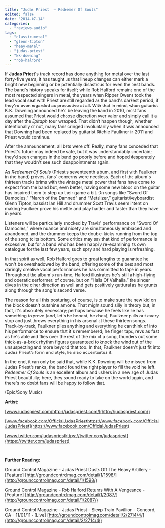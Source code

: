 ```yaml
---
title: "Judas Priest  – Redeemer Of Souls"
edited: false
date: "2014-07-14"
categories:
  - "reviews-audio"
tags:
  - "classic-metal"
  - "glenn-tipton"
  - "heay-metal"
  - "judas-priest"
  - "kk-downing"
  - "rob-halford"
---
```


If **Judas Priest**'s track record has done anything for metal over the last forty-five years, it has taught us that lineup changes can either mark a bright new beginning or be potentially disastrous for even the best bands. The band's history speaks for itself; while Rob Halford remains one of the most respected singers in metal, the years when Ripper Owens took the lead vocal seat with Priest are still regarded as the band's darkest period, if they're even regarded as productive at all. With that in mind, when guitarist K.K. Downing announced he'd be leaving the band in 2010, most fans assumed that Priest would choose discretion over valor and simply call it a day after the _Epitaph_ tour wrapped. That didn't happen though; whether intentionally or not, many fans cringed involuntarily when it was announced that Downing had been replaced by guitarist Ritchie Faulkner in 2011 and Priest would continue.

After the announcement, all bets were off. Really, many fans conceded that Priest's future may indeed be safe, but it was understandably uncertain; they'd seen changes in the band go poorly before and hoped desperately that they wouldn't see such disappointments again.

As _Redeemer Of Souls_ (Priest's seventeenth album, and first with Faulkner in the band) proves, fans' concerns were needless. Each of the album's thirteen tracks brims with the vintage metal power that fans have come to expect from the band but, even better, having some new blood on the guitar has inspired them to step up their game a bit. On songs like “Sword Of Damocles,” “March of the Damned” and “Metalizer,” guitarist/keyboardist Glenn Tipton, bassist Ian Hill and drummer Scott Travis seem intent on making Faulkner prove his mettle and play harder and faster than they have in years.

Listeners will be particularly shocked by Travis' performance on “Sword Of Damocles,” where nuance and nicety are simultaneously embraced and abandoned, and the drummer keeps the double-kicks running from the top of the song to its bottom. Some critics may say that kind of performance is excessive, but for a band who has been happily re-examining its own catalogue for the last few years, such spry and hard playing is refreshing.

In that spirit as well, Rob Halford goes to great lengths to guarantee he won't be overshadowed by the band, offering some of the best and most daringly creative vocal performances he has committed to tape in years. Throughout the album's run-time, Halford illustrates he's still a high-flying and operatic performer, of course, but on “Halls Of Valhalla,” the singer dives in the other direction as well and gets positively guttural as he grunts along through the song's second verse.

The reason for all this posturing, of course, is to make sure the new kid on the block doesn't outshine anyone. That might sound silly in theory but, in fact, it's absolutely necessary; perhaps because he feels like he has something to prove (and, let's be honest, he does), Faulkner pulls out every stop and just throws everything in his arsenal at these thirteen songs. Track-by-track, Faulkner piles anything and everything he can think of into his performance to ensure that it's remembered; he finger taps, revs as fast as he's able and flies over the rest of the mix of a song, thunders out some thick-as-a-brick rhythm figures guaranteed to knock the wind out of the unsuspecting and more beyond that too. In that, Faulkner doesn't just fit into Judas Priest's form and style, he also accentuates it.

In the end, it can only be said that, while K.K. Downing will be missed from Judas Priest's ranks, the band found the right player to fill the void he left. _Redeemer Of Souls_ is an excellent album and ushers in a new age of Judas Priest beautifully; here, they sound ready to take on the world again, and there's no doubt fans will be happy to follow that.

(Epic/Sony Music)

**Artist:**

[www.judaspriest.com/http://judaspriest.com/](http://judaspriest.com/)

[www.facebook.com/OfficialJudasPriesthttps://www.facebook.com/OfficialJudasPriest](https://www.facebook.com/OfficialJudasPriest)

[www.twitter.com/judaspriesthttps://twitter.com/judaspriest](https://twitter.com/judaspriest)

 

**Further Reading:**

Ground Control Magazine - Judas Priest Dusts Off The Heavy Artillery - \[Feature\] [http://groundcontrolmag.com/detail/1/1598/](http://groundcontrolmag.com/detail/1/1598/)

Ground Control Magazine - Rob Halford Returns With A Vengeance - \[Feature\] [http://groundcontrolmag.com/detail/1/2087/](http://groundcontrolmag.com/detail/1/2087/)

Ground Control Magazine - Judas Priest - Sleep Train Pavillion - Concord, CA - 11/01/11 - \[Live\] [http://groundcontrolmag.com/detail/2/2714/4/](http://groundcontrolmag.com/detail/2/2714/4/)
